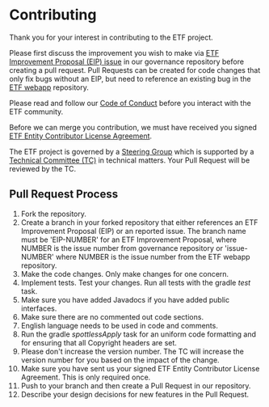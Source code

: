 # Contributing

Thank you for your interest in contributing to the ETF project.

Please first discuss the improvement you wish to make via
[ETF Improvement Proposal (EIP) issue](https://github.com/etf-validator/governance/issues/new?template=etf-improvement-proposal--eip-.md)
in our governance repository before creating a pull request.
Pull Requests can be created for code changes that only fix bugs without an EIP,
but need to reference an existing bug in the
[ETF webapp](https://github.com/etf-validator/etf-webapp/issues)
repository.

Please read and follow our
[Code of Conduct](https://github.com/guadaltel/governance/blob/8791bedab49372132c2814b95837b4401bfaee5e/CODE_OF_CONDUCT.adoc)
before you interact with the ETF community.

Before we can merge you contribution, we must have received you signed
[ETF Entity Contributor License Agreement](https://github.com/etf-validator/governance/blob/c776741d4b1548a7019f55e8873be5c4c1b572c1/CLA/Entity.md).

The ETF project is governed by a
[Steering Group](https://github.com/etf-validator/governance/blob/master/TOR/Steering_Group.adoc)
which is supported by a
[Technical Committee (TC)](https://github.com/etf-validator/governance/blob/master/TOR/Technical_Committee.adoc)
in technical matters. Your Pull Request will be reviewed by the TC.

## Pull Request Process

1. Fork the repository.
2. Create a branch in your forked repository that either references an
   ETF Improvement Proposal (EIP) or an reported issue. The branch name must
   be 'EIP-NUMBER' for an ETF Improvement Proposal, where NUMBER is the
   issue number from governance repository or 'issue-NUMBER' where NUMBER is
   the issue number from the ETF webapp repository.
3. Make the code changes. Only make changes for one concern.
4. Implement tests. Test your changes. Run all tests with the gradle _test_ task.
5. Make sure you have added Javadocs if you have added public interfaces.
6. Make sure there are no commented out code sections.
7. English language needs to be used in code and comments.
5. Run the gradle _spottlessApply_ task for an uniform code formatting and for
   ensuring that all Copyright headers are set.
5. Please don't increase the version number. The TC will increase the version
   number for you based on the impact of the change.
6. Make sure you have sent us your signed ETF Entity Contributor License Agreement.
   This is only required once.
7. Push to your branch and then create a Pull Request in our repository.
6. Describe your design decisions for new features in the Pull Request.
